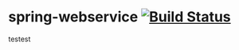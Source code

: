 # spring-webservice [![Build Status](https://travis-ci.com/goneone/spring-webservice.svg?branch=master)](https://travis-ci.com/goneone/spring-webservice)

testest
